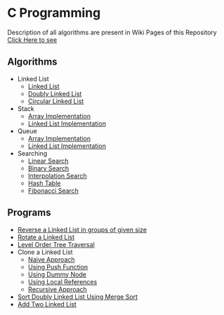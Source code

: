 # C Programming
Description of all algorithms are present in Wiki Pages of this Repository
[Click Here to see](https://github.com/adichamoli/Data-Structures-in-C/wiki)

## Algorithms
- Linked List
    - [Linked List](https://github.com/adichamoli/Data-Structures-in-C/blob/master/Algorithms/01-LinkedList/001-LinkedList.c)
    - [Doubly Linked List](https://github.com/adichamoli/Data-Structures-in-C/blob/master/Algorithms/01-LinkedList/002-DoublyLinkedList.c)
    - [Circular Linked List](https://github.com/adichamoli/Data-Structures-in-C/blob/master/Algorithms/01-LinkedList/003-CircularLinkedList.c)
- Stack
    - [Array Implementation](https://github.com/adichamoli/Data-Structures-in-C/blob/master/Algorithms/02-Stack/001-StackArrayImplementation.c)
    - [Linked List Implementation](https://github.com/adichamoli/Data-Structures-in-C/blob/master/Algorithms/02-Stack/002-StackLinkedListImp.c)
- Queue
    - [Array Implementation](https://github.com/adichamoli/Data-Structures-in-C/blob/master/Algorithms/03-Queue/001-QueueArrayImp.c)
    - [Linked List Implementation](https://github.com/adichamoli/Data-Structures-in-C/blob/master/Algorithms/03-Queue/002-QueueLinkedListImp.c)
- Searching
    - [Linear Search](https://github.com/adichamoli/Data-Structures-in-C/blob/master/Algorithms/04-Searching/001-LinearSearch.c)
    - [Binary Search](https://github.com/adichamoli/Data-Structures-in-C/blob/master/Algorithms/04-Searching/002-BinarySearch.c)
    - [Interpolation Search](https://github.com/adichamoli/Data-Structures-in-C/blob/master/Algorithms/04-Searching/003-InterpolationSearch.c)
    - [Hash Table](https://github.com/adichamoli/Data-Structures-in-C/blob/master/Algorithms/04-Searching/004-HashTable.c)
    - [Fibonacci Search](https://github.com/adichamoli/Data-Structures-in-C/blob/master/Algorithms/04-Searching/005-FibonacciSearch.c)


## Programs
- [Reverse a Linked List in groups of given size](https://github.com/adichamoli/Data-Structures-in-C/blob/master/Programs/ReverseLinkedListGroups.c)
- [Rotate a Linked List](https://github.com/adichamoli/Data-Structures-in-C/blob/master/Programs/RotateALinkedList.c)
- [Level Order Tree Traversal](https://github.com/adichamoli/Data-Structures-in-C/blob/master/Programs/LevelOrderTraversal.c)
- Clone a Linked List
    - [Naive Approach](https://github.com/adichamoli/Data-Structures-in-C/blob/master/Programs/CloneLinkedList/001-CloneLinkedList-NaiveApproach.c)
    - [Using Push Function](https://github.com/adichamoli/Data-Structures-in-C/blob/master/Programs/CloneLinkedList/002-CloneLinkedList-UsingPush.c)
    - [Using Dummy Node](https://github.com/adichamoli/Data-Structures-in-C/blob/master/Programs/CloneLinkedList/003-CloneLinkedList-DummyNode.c)
    - [Using Local References](https://github.com/adichamoli/Data-Structures-in-C/blob/master/Programs/CloneLinkedList/004-CloneLinkedList-LocalRef.c)
    - [Recursive Approach](https://github.com/adichamoli/Data-Structures-in-C/blob/master/Programs/CloneLinkedList/005-CloneLinkedList-RecursiveApproach.c)
- [Sort Doubly Linked List Using Merge Sort](https://github.com/adichamoli/Data-Structures-in-C/blob/master/Programs/SortDoublyLinkedListMergeSort.c)
- [Add Two Linked List](https://github.com/adichamoli/Data-Structures-in-C/blob/master/Programs/AddTwoLinkedList.c)
